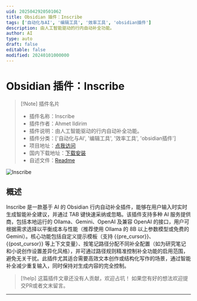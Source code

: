 ```yaml
---
uid: 2025042920501062
title: Obsidian 插件：Inscribe
tags: ['自动化与AI', '编辑工具', '效率工具', 'obsidian插件']
description: 由人工智能驱动的行内自动补全功能。
author: AI
type: auto
draft: false
editable: false
modified: 20240101000000
---
```


# Obsidian 插件：Inscribe

> [!Note] 插件名片
> - 插件名称：Inscribe
> - 插件作者：Ahmet Ildirim
> - 插件说明：由人工智能驱动的行内自动补全功能。
> - 插件分类：['自动化与AI', '编辑工具', '效率工具', 'obsidian插件']
> - 项目地址：[点我访问](https://github.com/ahmetildirim/obsidian-inscribe)
> - 国内下载地址：[下载安装](https://pkmer.cn/products/plugin/pluginMarket/?inscribe)
> - 自述文件：[Readme](https://ghproxy.net/https://raw.githubusercontent.com/ahmetildirim/obsidian-inscribe/master/README.md)

![Inscribe](https://cdn.pkmer.cn/covers/inscribe_2_0.gif!pkmer)

## 概述

Inscribe 是一款基于 AI 的 Obsidian 行内自动补全插件，能够在用户输入时实时生成智能补全建议，并通过 TAB 键快速采纳或忽略。该插件支持多种 AI 服务提供商，包括本地运行的 Ollama、Gemini、OpenAI 及兼容 OpenAI 的接口，用户可根据需求选择以平衡成本与性能（推荐使用 Ollama 的 8B 以上参数模型或免费的 Gemini）。核心功能包括自定义提示模板（支持 {{pre_cursor}}、{{post_cursor}} 等上下文变量）、按笔记路径分配不同补全配置（如为研究笔记和小说创作设置差异化风格），并可通过路径规则精准控制补全功能的启用范围，避免无关干扰。此插件尤其适合需要高效文本创作或结构化写作的场景，通过智能补全减少重复输入，同时保持对生成内容的完全控制。


> [!help] 
> 这篇插件文章还没有人贡献，欢迎占坑！
> 如果您有好的想法欢迎提交PR或者文末留言。
> 

---



